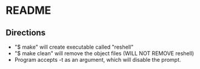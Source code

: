 # README  
## Directions  
* "$ make" will create executable called "reshell"  
* "$ make clean" will remove the object files (WILL NOT REMOVE reshell)  
* Program accepts -t as an argument, which will disable the prompt.
